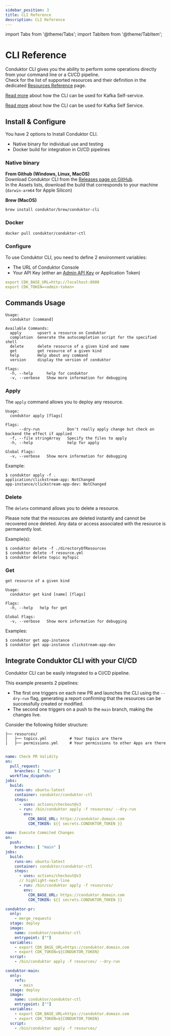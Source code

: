 ```yaml
---
sidebar_position: 3
title: CLI Reference
description: CLI Reference
---
```


import Tabs from '@theme/Tabs';
import TabItem from '@theme/TabItem';

# CLI Reference

Conduktor CLI gives you the ability to perform some operations directly from your command line or a CI/CD pipeline.  
Check for the list of supported resources and their definition in the dedicated [Resources Reference](../resource-reference) page.


[Read more](https://docs.conduktor.io/platform/navigation/self-serve/) about how the CLI can be used for Kafka Self-service.

[Read more](https://docs.conduktor.io/platform/navigation/self-serve/) about how the CLI can be used for Kafka Self Service.

## Install & Configure

You have 2 options to Install Conduktor CLI.
- Native binary for individual use and testing
- Docker build for integration in CI/CD pipelines

### Native binary
**From Github (Windows, Linux, MacOS)**  
Download Conduktor CLI from the [Releases page on GitHub](https://github.com/conduktor/ctl/releases).  
In the Assets lists, download the build that corresponds to your machine (`darwin-arm64` for Apple Silicon)  
  
**Brew (MacOS)**
````
brew install conduktor/brew/conduktor-cli
````
### Docker
````
docker pull conduktor/conduktor-ctl
````

### Configure

To use Conduktor CLI, you need to define 2 environment variables:
- The URL of Conduktor Console
- Your API Key (either an [Admin API Key](/platform/navigation/settings/api-key/) or Application Token)
````yaml
export CDK_BASE_URL=http://localhost:8080
export CDK_TOKEN=<admin-token>
````

## Commands Usage
````
Usage:
  conduktor [command]

Available Commands:
  apply       upsert a resource on Conduktor
  completion  Generate the autocompletion script for the specified shell
  delete      delete resource of a given kind and name
  get         get resource of a given kind
  help        Help about any command
  version     display the version of conduktor

Flags:
  -h, --help      help for conduktor
  -v, --verbose   Show more information for debugging
````


### Apply

The `apply` command allows you to deploy any resource.

````
Usage:
  conduktor apply [flags]

Flags:
      --dry-run            Don't really apply change but check on backend the effect if applied
  -f, --file stringArray   Specify the files to apply
  -h, --help               help for apply

Global Flags:
  -v, --verbose   Show more information for debugging
````

Example:
````
$ conduktor apply -f .
application/clickstream-app: NotChanged
app-instance/clickstream-app-dev: NotChanged
````

### Delete

The `delete` command allows you to delete a resource.

Please note that the resources are deleted instantly and cannot be recovered once deleted. Any data or access associated with the resource is permanently lost.

Example(s):
````
$ conduktor delete -f ./directoryOfResources
$ conduktor delete -f resource.yml
$ conduktor delete topic myTopic
````

### Get
````
get resource of a given kind

Usage:
  conduktor get kind [name] [flags]

Flags:
  -h, --help   help for get

Global Flags:
  -v, --verbose   Show more information for debugging
````
Examples:
````
$ conduktor get app-instance
$ conduktor get app-instance clickstream-app-dev
````

## Integrate Conduktor CLI with your CI/CD

Conduktor CLI can be easily integrated to a CI/CD pipeline.

This example presents 2 pipelines:
- The first one triggers on each new PR and launches the CLI using the `--dry-run` flag, generating a report confirming that the resources can be successfully created or modified.
- The second one triggers on a push to the `main` branch, making the changes live.

Consider the following folder structure:
````
├── resources/
│   ├── topics.yml          # Your topics are there
|   ├── permissions.yml     # Your permissions to other Apps are there
````




<Tabs>
<TabItem value="github" label="Github Actions">


```yaml title=".github/workflows/on-pr.yml"

name: Check PR Validity
on:
  pull_request:
    branches: [ "main" ]
  workflow_dispatch:
jobs:
  build:
    runs-on: ubuntu-latest
    container: conduktor/conduktor-ctl
    steps:
      - uses: actions/checkout@v3
      - run: /bin/conduktor apply -f resources/ --dry-run
        env:
          CDK_BASE_URL: https://conduktor.domain.com
          CDK_TOKEN: ${{ secrets.CONDUKTOR_TOKEN }}
```

```yaml title=".github/workflows/on-push.yml"
name: Execute Commited Changes
on:
  push:
    branches: [ "main" ]
jobs:
  build:
    runs-on: ubuntu-latest
    container: conduktor/conduktor-ctl
    steps:
      - uses: actions/checkout@v3
      // highlight-next-line
      - run: /bin/conduktor apply -f resources/
        env:
          CDK_BASE_URL: https://conduktor.domain.com
          CDK_TOKEN: ${{ secrets.CONDUKTOR_TOKEN }}
```

</TabItem>
<TabItem value="gitlab" label="Gitlab CI/CD">
    

```yaml title=".gitlab-ci.yml"
conduktor-pr:
  only:
    - merge_requests
  stage: deploy
  image:
    name: conduktor/conduktor-ctl
    entrypoint: [""] 
  variables:
    - export CDK_BASE_URL=https://conduktor.domain.com
    - export CDK_TOKEN=${CONDUKTOR_TOKEN}
  script:
    - /bin/conduktor apply -f resources/ --dry-run

conduktor-main:
  only:
    refs:
      - main
  stage: deploy
  image:
    name: conduktor/conduktor-ctl
    entrypoint: [""] 
  variables:
    - export CDK_BASE_URL=https://conduktor.domain.com
    - export CDK_TOKEN=${CONDUKTOR_TOKEN}
  script:
    - /bin/conduktor apply -f resources/
```
    

</TabItem>
</Tabs>


